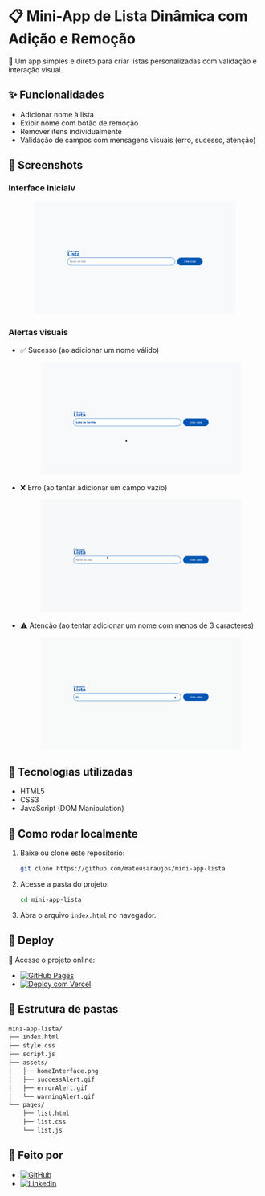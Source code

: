 <!-- markdownlint-disable MD033 -->

# 📋 Mini-App de Lista Dinâmica com Adição e Remoção

🎯 Um app simples e direto para criar listas personalizadas com validação e interação visual.

## ✨ Funcionalidades

- Adicionar nome à lista
- Exibir nome com botão de remoção
- Remover itens individualmente
- Validação de campos com mensagens visuais (erro, sucesso, atenção)

## 📸 Screenshots

### Interface inicialv

<p align="center">
    <img src="./assets/homeInterface.png" alt="Interface Inicial" width="400" />
</p>

### Alertas visuais

- ✅ Sucesso (ao adicionar um nome válido)

  <p align="center">
    <img src="./assets/successAlert.gif" alt="Alerta de Sucesso" width="400" />
  </p>

- ❌ Erro (ao tentar adicionar um campo vazio)

  <p align="center">
    <img src="./assets/errorAlert.gif" alt="Alerta de Erro" width="400" />
  </p>

- ⚠️ Atenção (ao tentar adicionar um nome com menos de 3 caracteres)

  <p align="center">
    <img src="./assets/warningAlert.gif" alt="Alerta de Atenção" width="400" />
  </p>

## 🧠 Tecnologias utilizadas

- HTML5
- CSS3
- JavaScript (DOM Manipulation)

## 🔧 Como rodar localmente

1. Baixe ou clone este repositório:

   ```sh
   git clone https://github.com/mateusaraujos/mini-app-lista
   ```

2. Acesse a pasta do projeto:

   ```sh
   cd mini-app-lista
   ```

3. Abra o arquivo `index.html` no navegador.

## 🚀 Deploy

🔗 Acesse o projeto online:

- [![GitHub Pages](https://img.shields.io/badge/GitHub%20Pages-online-emerald?logo=github&logoColor=white)](https://mateusaraujos.github.io/mini-app-lista/)
- [![Deploy com Vercel](https://img.shields.io/badge/Vercel-online-emerald?logo=vercel&logoColor=white)](https://mini-app-lista.vercel.app)

## 📁 Estrutura de pastas

```sh
mini-app-lista/
├── index.html
├── style.css
├── script.js
├── assets/
│   ├── homeInterface.png
│   ├── successAlert.gif
│   ├── errorAlert.gif
│   └── warningAlert.gif
└── pages/
    ├── list.html
    ├── list.css
    └── list.js
```

## 👤 Feito por

- [![GitHub](https://img.shields.io/badge/GitHub%20-%20mateusaraujos-white?logo=github&logoColor=white)](https://github.com/mateusaraujos)
- [![LinkedIn](https://img.shields.io/badge/LinkedIn%20-%20Mateus%20Araújo-blue?logo=linkedin&logoColor=white)](https://www.linkedin.com/in/mateusaraujos/)
